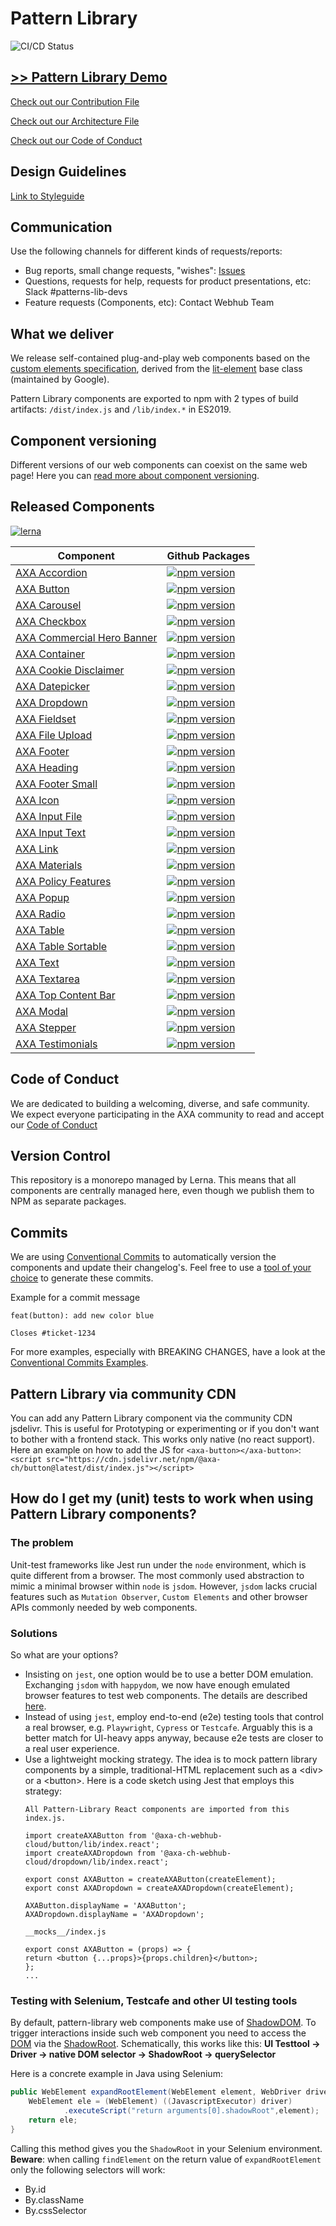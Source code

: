 # Pattern Library
![CI/CD Status](https://github.com/axa-ch-webhub-cloud/pattern-library/actions/workflows/CI.yml/badge.svg?branch=develop)

## [>> Pattern Library Demo](https://axa-ch-webhub-cloud.github.io/plib-feature/develop)

[Check out our Contribution File](https://github.com/axa-ch-webhub-cloud/pattern-library/blob/develop/CONTRIBUTION.md#rules-and-lintings)

[Check out our Architecture File](https://github.com/axa-ch-webhub-cloud/pattern-library/blob/develop/ARCHITECTURE.md)

[Check out our Code of Conduct](https://github.com/axa-ch-webhub-cloud/pattern-library/blob/develop/CODE_OF_CONDUCT.md)

## Design Guidelines
[Link to Styleguide](https://www.figma.com/file/6zurYk3bJpzUg0H2THSxGF/AXA-UI-Kit)

## Communication

Use the following channels for different kinds of requests/reports:

- Bug reports, small change requests, "wishes": [Issues](https://github.com/axa-ch-webhub-cloud/pattern-library/issues)
- Questions, requests for help, requests for product presentations, etc: Slack #patterns-lib-devs
- Feature requests (Components, etc): Contact Webhub Team

## What we deliver

We release self-contained plug-and-play web components based on the [custom elements specification](https://html.spec.whatwg.org/multipage/custom-elements.html), derived from the [lit-element](https://lit.dev/docs/api/LitElement/) base class (maintained by Google).

Pattern Library components are exported to npm with 2 types of build artifacts: `/dist/index.js` and `/lib/index.*` in ES2019.

## Component versioning

Different versions of our web components can coexist on the same web page! Here you can [read more about component versioning](https://github.com/axa-ch-webhub-cloud/pattern-library/blob/develop/COMPONENT_VERSIONING.md).

## Released Components
[![lerna](https://img.shields.io/badge/maintained%20with-lerna-cc00ff.svg)](https://lerna.js.org/)

| Component                                                                          | Github Packages                                                                                                                                                                                                                                                                                                                                          |
|------------------------------------------------------------------------------------|----------------------------------------------------------------------------------------------------------------------------------------------------------------------------------------------------------------------------------------------------------------------------------------------------------------------------------------------------------|
| [AXA Accordion](./src/components/20-molecules/accordion)                           | [![npm version](https://img.shields.io/badge/dynamic/json?color=blue&label=npm&prefix=v&query=version&url=https%3A%2F%2Fraw.githubusercontent.com%2Faxa-ch-webhub-cloud%2Fpattern-library%2Fdevelop%2Fsrc%2Fcomponents%2F20-molecules%2Faccordion%2Fpackage.json?style=flat)](https://github.com/axa-ch-webhub-cloud/midgard/pkgs/npm/accordion)         |
| [AXA Button](./src/components/10-atoms/button)                                     | [![npm version](https://img.shields.io/badge/dynamic/json?color=blue&label=npm&prefix=v&query=version&url=https%3A%2F%2Fraw.githubusercontent.com%2Faxa-ch-webhub-cloud%2Fpattern-library%2Fdevelop%2Fsrc%2Fcomponents%2F10-atoms%2Fbutton%2Fpackage.json?style=flat)](https://github.com/axa-ch-webhub-cloud/midgard/pkgs/npm/button)                                     |
| [AXA Carousel](./src/components/10-atoms/carousel)                                 | [![npm version](https://img.shields.io/badge/dynamic/json?color=blue&label=npm&prefix=v&query=version&url=https%3A%2F%2Fraw.githubusercontent.com%2Faxa-ch-webhub-cloud%2Fpattern-library%2Fdevelop%2Fsrc%2Fcomponents%2F10-atoms%2Fcarousel%2Fpackage.json?style=flat)](https://github.com/axa-ch-webhub-cloud/midgard/pkgs/npm/carousel)                                 |
| [AXA Checkbox](./src/components/10-atoms/checkbox)                                 | [![npm version](https://img.shields.io/badge/dynamic/json?color=blue&label=npm&prefix=v&query=version&url=https%3A%2F%2Fraw.githubusercontent.com%2Faxa-ch-webhub-cloud%2Fpattern-library%2Fdevelop%2Fsrc%2Fcomponents%2F10-atoms%2Fcheckbox%2Fpackage.json?style=flat)](https://github.com/axa-ch-webhub-cloud/midgard/pkgs/npm/checkbox)                                 |
| [AXA Commercial Hero Banner](./src/components/30-organisms/commercial-hero-banner) | [![npm version](https://img.shields.io/badge/dynamic/json?color=blue&label=npm&prefix=v&query=version&url=https%3A%2F%2Fraw.githubusercontent.com%2Faxa-ch-webhub-cloud%2Fpattern-library%2Fdevelop%2Fsrc%2Fcomponents%2F30-organisms%2Fcommercial-hero-banner%2Fpackage.json?style=flat)](https://github.com/axa-ch-webhub-cloud/midgard/pkgs/npm/commercial-hero-banner) |
| [AXA Container](./src/components/30-organisms/container)                           | [![npm version](https://img.shields.io/badge/dynamic/json?color=blue&label=npm&prefix=v&query=version&url=https%3A%2F%2Fraw.githubusercontent.com%2Faxa-ch-webhub-cloud%2Fpattern-library%2Fdevelop%2Fsrc%2Fcomponents%2F30-organisms%2Fcontainer%2Fpackage.json?style=flat)](https://github.com/axa-ch-webhub-cloud/midgard/pkgs/npm/container)                           |
| [AXA Cookie Disclaimer](./src/components/20-molecules/cookie-disclaimer)           | [![npm version](https://img.shields.io/badge/dynamic/json?color=blue&label=npm&prefix=v&query=version&url=https%3A%2F%2Fraw.githubusercontent.com%2Faxa-ch-webhub-cloud%2Fpattern-library%2Fdevelop%2Fsrc%2Fcomponents%2F20-molecules%2Fcookie-disclaimer%2Fpackage.json?style=flat)](https://github.com/axa-ch-webhub-cloud/midgard/pkgs/npm/cookie-disclaimer)           |
| [AXA Datepicker](./src/components/20-molecules/datepicker)                         | [![npm version](https://img.shields.io/badge/dynamic/json?color=blue&label=npm&prefix=v&query=version&url=https%3A%2F%2Fraw.githubusercontent.com%2Faxa-ch-webhub-cloud%2Fpattern-library%2Fdevelop%2Fsrc%2Fcomponents%2F20-molecules%2Fdatepicker%2Fpackage.json?style=flat)](https://github.com/axa-ch-webhub-cloud/midgard/pkgs/npm/datepicker)                         |
| [AXA Dropdown](./src/components/20-molecules/dropdown)                             | [![npm version](https://img.shields.io/badge/dynamic/json?color=blue&label=npm&prefix=v&query=version&url=https%3A%2F%2Fraw.githubusercontent.com%2Faxa-ch-webhub-cloud%2Fpattern-library%2Fdevelop%2Fsrc%2Fcomponents%2F20-molecules%2Fdropdown%2Fpackage.json?style=flat)](https://github.com/axa-ch-webhub-cloud/midgard/pkgs/npm/dropdown)                             |
| [AXA Fieldset](./src/components/10-atoms/fieldset)                                 | [![npm version](https://img.shields.io/badge/dynamic/json?color=blue&label=npm&prefix=v&query=version&url=https%3A%2F%2Fraw.githubusercontent.com%2Faxa-ch-webhub-cloud%2Fpattern-library%2Fdevelop%2Fsrc%2Fcomponents%2F10-atoms%2Ffieldset%2Fpackage.json?style=flat)](https://github.com/axa-ch-webhub-cloud/midgard/pkgs/npm/fieldset)                                 |
| [AXA File Upload](./src/components/20-molecules/file-upload)                       | [![npm version](https://img.shields.io/badge/dynamic/json?color=blue&label=npm&prefix=v&query=version&url=https%3A%2F%2Fraw.githubusercontent.com%2Faxa-ch-webhub-cloud%2Fpattern-library%2Fdevelop%2Fsrc%2Fcomponents%2F20-molecules%2Ffile-upload%2Fpackage.json?style=flat)](https://github.com/axa-ch-webhub-cloud/midgard/pkgs/npm/file-upload)                       |
| [AXA Footer](./src/components/30-organisms/footer)                                 | [![npm version](https://img.shields.io/badge/dynamic/json?color=blue&label=npm&prefix=v&query=version&url=https%3A%2F%2Fraw.githubusercontent.com%2Faxa-ch-webhub-cloud%2Fpattern-library%2Fdevelop%2Fsrc%2Fcomponents%2F30-organisms%2Ffooter%2Fpackage.json?style=flat)](https://github.com/axa-ch-webhub-cloud/midgard/pkgs/npm/footer)                                 |
| [AXA Heading](./src/components/10-atoms/heading)                                   | [![npm version](https://img.shields.io/badge/dynamic/json?color=blue&label=npm&prefix=v&query=version&url=https%3A%2F%2Fraw.githubusercontent.com%2Faxa-ch-webhub-cloud%2Fpattern-library%2Fdevelop%2Fsrc%2Fcomponents%2F10-atoms%2Fheading%2Fpackage.json?style=flat)](https://github.com/axa-ch-webhub-cloud/midgard/pkgs/npm/heading)                                   |
| [AXA Footer Small](./src/components/20-molecules/footer-small)                     | [![npm version](https://img.shields.io/badge/dynamic/json?color=blue&label=npm&prefix=v&query=version&url=https%3A%2F%2Fraw.githubusercontent.com%2Faxa-ch-webhub-cloud%2Fpattern-library%2Fdevelop%2Fsrc%2Fcomponents%2F20-molecules%2Ffooter-small%2Fpackage.json?style=flat)](https://github.com/axa-ch-webhub-cloud/midgard/pkgs/npm/footer-small)                     |
| [AXA Icon](./src/components/10-atoms/icon)                                         | [![npm version](https://img.shields.io/badge/dynamic/json?color=blue&label=npm&prefix=v&query=version&url=https%3A%2F%2Fraw.githubusercontent.com%2Faxa-ch-webhub-cloud%2Fpattern-library%2Fdevelop%2Fsrc%2Fcomponents%2F10-atoms%2Ficon%2Fpackage.json?style=flat)](https://github.com/axa-ch-webhub-cloud/midgard/pkgs/npm/icon)                                         |
| [AXA Input File](./src/components/10-atoms/input-file)                             | [![npm version](https://img.shields.io/badge/dynamic/json?color=blue&label=npm&prefix=v&query=version&url=https%3A%2F%2Fraw.githubusercontent.com%2Faxa-ch-webhub-cloud%2Fpattern-library%2Fdevelop%2Fsrc%2Fcomponents%2F10-atoms%2Finput-file%2Fpackage.json?style=flat)](https://github.com/axa-ch-webhub-cloud/midgard/pkgs/npm/input-file)                             |
| [AXA Input Text](./src/components/10-atoms/input-text)                             | [![npm version](https://img.shields.io/badge/dynamic/json?color=blue&label=npm&prefix=v&query=version&url=https%3A%2F%2Fraw.githubusercontent.com%2Faxa-ch-webhub-cloud%2Fpattern-library%2Fdevelop%2Fsrc%2Fcomponents%2F10-atoms%2Finput-text%2Fpackage.json?style=flat)](https://github.com/axa-ch-webhub-cloud/midgard/pkgs/npm/input-text)                             |
| [AXA Link](./src/components/10-atoms/link)                                         | [![npm version](https://img.shields.io/badge/dynamic/json?color=blue&label=npm&prefix=v&query=version&url=https%3A%2F%2Fraw.githubusercontent.com%2Faxa-ch-webhub-cloud%2Fpattern-library%2Fdevelop%2Fsrc%2Fcomponents%2F10-atoms%2Flink%2Fpackage.json?style=flat)](https://github.com/axa-ch-webhub-cloud/midgard/pkgs/npm/link)                                         |
| [AXA Materials](./src/components/00-materials)                                     | [![npm version](https://img.shields.io/badge/dynamic/json?color=blue&label=npm&prefix=v&query=version&url=https%3A%2F%2Fraw.githubusercontent.com%2Faxa-ch-webhub-cloud%2Fpattern-library%2Fdevelop%2Fsrc%2Fcomponents%2F00-materials%2Fpackage.json?style=flat)](https://github.com/axa-ch-webhub-cloud/midgard/pkgs/npm/materials)                                       |
| [AXA Policy Features](./src/components/20-molecules/policy-features)               | [![npm version](https://img.shields.io/badge/dynamic/json?color=blue&label=npm&prefix=v&query=version&url=https%3A%2F%2Fraw.githubusercontent.com%2Faxa-ch-webhub-cloud%2Fpattern-library%2Fdevelop%2Fsrc%2Fcomponents%2F20-molecules%2Fpolicy-features%2Fpackage.json?style=flat)](https://github.com/axa-ch-webhub-cloud/midgard/pkgs/npm/policy-features)               |
| [AXA Popup](./src/components/20-molecules/popup)                                   | [![npm version](https://img.shields.io/badge/dynamic/json?color=blue&label=npm&prefix=v&query=version&url=https%3A%2F%2Fraw.githubusercontent.com%2Faxa-ch-webhub-cloud%2Fpattern-library%2Fdevelop%2Fsrc%2Fcomponents%2F20-molecules%2Fpopup%2Fpackage.json?style=flat)](https://github.com/axa-ch-webhub-cloud/midgard/pkgs/npm/popup)                                   |
| [AXA Radio](./src/components/10-atoms/radio)                                       | [![npm version](https://img.shields.io/badge/dynamic/json?color=blue&label=npm&prefix=v&query=version&url=https%3A%2F%2Fraw.githubusercontent.com%2Faxa-ch-webhub-cloud%2Fpattern-library%2Fdevelop%2Fsrc%2Fcomponents%2F10-atoms%2Fradio%2Fpackage.json?style=flat)](https://github.com/axa-ch-webhub-cloud/midgard/pkgs/npm/radio)                                       |
| [AXA Table](./src/components/30-organisms/table)                                   | [![npm version](https://img.shields.io/badge/dynamic/json?color=blue&label=npm&prefix=v&query=version&url=https%3A%2F%2Fraw.githubusercontent.com%2Faxa-ch-webhub-cloud%2Fpattern-library%2Fdevelop%2Fsrc%2Fcomponents%2F30-organisms%2Ftable%2Fpackage.json?style=flat)](https://github.com/axa-ch-webhub-cloud/midgard/pkgs/npm/table)                                   |
| [AXA Table Sortable](./src/components/30-organisms/table-sortable)                 | [![npm version](https://img.shields.io/badge/dynamic/json?color=blue&label=npm&prefix=v&query=version&url=https%3A%2F%2Fraw.githubusercontent.com%2Faxa-ch-webhub-cloud%2Fpattern-library%2Fdevelop%2Fsrc%2Fcomponents%2F30-organisms%2Ftable-sortable%2Fpackage.json?style=flat)](https://github.com/axa-ch-webhub-cloud/midgard/pkgs/npm/table-sortable)                 |
| [AXA Text](./src/components/10-atoms/text)                                         | [![npm version](https://img.shields.io/badge/dynamic/json?color=blue&label=npm&prefix=v&query=version&url=https%3A%2F%2Fraw.githubusercontent.com%2Faxa-ch-webhub-cloud%2Fpattern-library%2Fdevelop%2Fsrc%2Fcomponents%2F10-atoms%2Ftext%2Fpackage.json?style=flat)](https://github.com/axa-ch-webhub-cloud/midgard/pkgs/npm/text)                                         |
| [AXA Textarea](./src/components/10-atoms/textarea)                                 | [![npm version](https://img.shields.io/badge/dynamic/json?color=blue&label=npm&prefix=v&query=version&url=https%3A%2F%2Fraw.githubusercontent.com%2Faxa-ch-webhub-cloud%2Fpattern-library%2Fdevelop%2Fsrc%2Fcomponents%2F10-atoms%2Ftextarea%2Fpackage.json?style=flat)](https://github.com/axa-ch-webhub-cloud/midgard/pkgs/npm/textarea)                                 |
| [AXA Top Content Bar](./src/components/20-molecules/top-content-bar)               | [![npm version](https://img.shields.io/badge/dynamic/json?color=blue&label=npm&prefix=v&query=version&url=https%3A%2F%2Fraw.githubusercontent.com%2Faxa-ch-webhub-cloud%2Fpattern-library%2Fdevelop%2Fsrc%2Fcomponents%2F20-molecules%2Ftop-content-bar%2Fpackage.json?style=flat)](https://github.com/axa-ch-webhub-cloud/midgard/pkgs/npm/top-content-bar)               |
| [AXA Modal](./src/components/30-organisms/modal)                                   | [![npm version](https://img.shields.io/badge/dynamic/json?color=blue&label=npm&prefix=v&query=version&url=https%3A%2F%2Fraw.githubusercontent.com%2Faxa-ch-webhub-cloud%2Fpattern-library%2Fdevelop%2Fsrc%2Fcomponents%2F30-organisms%2Fmodal%2Fpackage.json?style=flat)](https://github.com/axa-ch-webhub-cloud/midgard/pkgs/npm/modal)                                   |
| [AXA Stepper](./src/components/20-molecules/stepper)                               | [![npm version](https://img.shields.io/badge/dynamic/json?color=blue&label=npm&prefix=v&query=version&url=https%3A%2F%2Fraw.githubusercontent.com%2Faxa-ch-webhub-cloud%2Fpattern-library%2Fdevelop%2Fsrc%2Fcomponents%2F20-molecules%2Fstepper%2Fpackage.json?style=flat)](https://github.com/axa-ch-webhub-cloud/midgard/pkgs/npm/stepper)                               |
| [AXA Testimonials](./src/components/30-molecules/testimonials)                     | [![npm version](https://img.shields.io/badge/dynamic/json?color=blue&label=npm&prefix=v&query=version&url=https%3A%2F%2Fraw.githubusercontent.com%2Faxa-ch-webhub-cloud%2Fpattern-library%2Fdevelop%2Fsrc%2Fcomponents%2F30-organisms%2Ftestimonials%2Fpackage.json?style=flat)](https://github.com/axa-ch-webhub-cloud/midgard/pkgs/npm/testimonials)                     |

## Code of Conduct

We are dedicated to building a welcoming, diverse, and safe community. We expect everyone participating in the AXA community to read and accept our [Code of Conduct](https://github.com/axa-ch-webhub-cloud/pattern-library/tree/develop/CODE_OF_CONDUCT.md)

## Version Control

This repository is a monorepo managed by Lerna. This means that all components are centrally managed here, even though we publish them to NPM as separate packages.

## Commits

We are using [Conventional Commits](https://www.conventionalcommits.org/) to automatically version the components and update their changelog's.
Feel free to use a [tool of your choice](https://www.conventionalcommits.org/en/about/#tooling-for-conventional-commits) to generate these commits.

Example for a commit message
```
feat(button): add new color blue

Closes #ticket-1234
```

For more examples, especially with BREAKING CHANGES, have a look at the [Conventional Commits Examples](https://www.conventionalcommits.org/en/v1.0.0/#examples).

## Pattern Library via community CDN

You can add any Pattern Library component via the community CDN jsdelivr. This is useful for Prototyping or experimenting or if you don't want to bother with a frontend stack. This works only native (no react support). Here an example on how to add the JS for `<axa-button></axa-button>`: `<script src="https://cdn.jsdelivr.net/npm/@axa-ch/button@latest/dist/index.js"></script>`


## How do I get my (unit) tests to work when using Pattern Library components?

### The problem
Unit-test frameworks like Jest run under the `node` environment, which is quite different from a browser. The most commonly used abstraction to mimic a minimal browser within `node` is `jsdom`. However, `jsdom` lacks crucial features such as `Mutation Observer`, `Custom Elements` and other browser APIs commonly needed by web components.

### Solutions
So what are your options?

- Insisting on `jest`, one option would be to use a better DOM emulation. Exchanging `jsdom` with `happydom`, we now have enough emulated browser features to test web components. The details are described [here](https://github.com/capricorn86/happy-dom/tree/master/packages/jest-environment).
- Instead of using `jest`, employ end-to-end (e2e) testing tools that control a real browser, e.g. `Playwright`, `Cypress` or `Testcafe`. Arguably this is a better match for UI-heavy apps anyway, because e2e tests are closer to a real user experience.
- Use a lightweight mocking strategy. The idea is to mock pattern library components by a simple, traditional-HTML replacement such as a &lt;div&gt; or a &lt;button&gt;. Here is a code sketch using Jest that employs this strategy:
    ```
    All Pattern-Library React components are imported from this index.js.
    
    import createAXAButton from '@axa-ch-webhub-cloud/button/lib/index.react';
    import createAXADropdown from '@axa-ch-webhub-cloud/dropdown/lib/index.react';

    export const AXAButton = createAXAButton(createElement);
    export const AXADropdown = createAXADropdown(createElement);
  
    AXAButton.displayName = 'AXAButton';
    AXADropdown.displayName = 'AXADropdown';
    ```
    ```
    __mocks__/index.js
  
    export const AXAButton = (props) => {
    return <button {...props}>{props.children}</button>;
    };
    ...
    ```

### Testing with Selenium, Testcafe and other UI testing tools

By default, pattern-library web components make use of [ShadowDOM](https://developer.mozilla.org/en-US/docs/Web/Web_Components/Using_shadow_DOM). To trigger interactions inside such web component you need to access the [DOM](https://developer.mozilla.org/en-US/docs/Web/API/Document_Object_Model) via the [ShadowRoot](https://developer.mozilla.org/en-US/docs/Web/API/ShadowRoot). Schematically,  this works like this: **UI Testtool -> Driver -> native DOM selector -> ShadowRoot -> querySelector**

Here is a concrete example in Java using Selenium:

```java
public WebElement expandRootElement(WebElement element, WebDriver driver) {
    WebElement ele = (WebElement) ((JavascriptExecutor) driver)
            .executeScript("return arguments[0].shadowRoot",element);
    return ele;
}
```
Calling this method gives you the `ShadowRoot` in your Selenium environment. **Beware**: when calling `findElement` on the return value of `expandRootElement` only the following selectors will work:

- By.id
- By.className
- By.cssSelector
